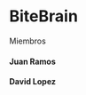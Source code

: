 BiteBrain
=========
Miembros

#### <i class="icon-file"></i> Juan Ramos 
#### <i class="icon-file"></i>David  Lopez 
